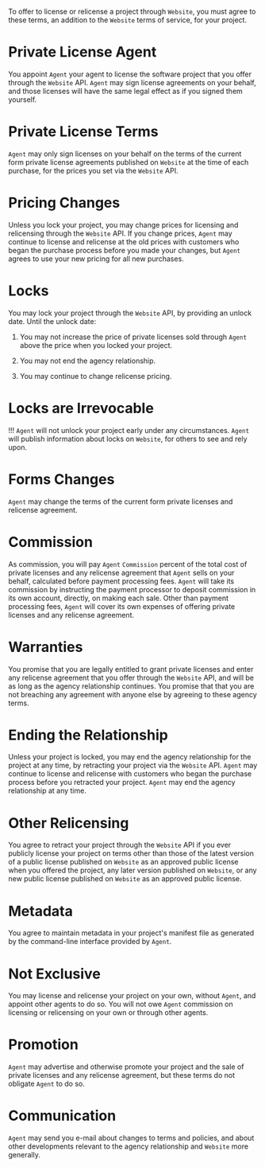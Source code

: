 To offer to license or relicense a project through `Website`, you must agree to these terms, an addition to the `Website` terms of service, for your project.

# Private License Agent

You appoint `Agent` your agent to license the software project that you offer through the `Website` API.  `Agent` may sign license agreements on your behalf, and those licenses will have the same legal effect as if you signed them yourself.

# Private License Terms

`Agent` may only sign licenses on your behalf on the terms of the current form private license agreements published on `Website` at the time of each purchase, for the prices you set via the `Website` API.

# Pricing Changes

Unless you lock your project, you may change prices for licensing and relicensing through the `Website` API.  If you change prices, `Agent` may continue to license and relicense at the old prices with customers who began the purchase process before you made your changes, but `Agent` agrees to use your new pricing for all new purchases.

# Locks

You may lock your project through the `Website` API, by providing an unlock date.  Until the unlock date:

1.  You may not increase the price of private licenses sold through `Agent` above the price when you locked your project.

2.  You may not end the agency relationship.

3.  You may continue to change relicense pricing.

# Locks are Irrevocable

!!! `Agent` will not unlock your project early under any circumstances.  `Agent` will publish information about locks on `Website`, for others to see and rely upon.

# Forms Changes 

`Agent` may change the terms of the current form private licenses and relicense agreement.

# Commission

As commission, you will pay `Agent` `Commission` percent of the total cost of private licenses and any relicense agreement that `Agent` sells on your behalf, calculated before payment processing fees.  `Agent` will take its commission by instructing the payment processor to deposit commission in its own account, directly, on making each sale.  Other than payment processing fees, `Agent` will cover its own expenses of offering private licenses and any relicense agreement.

# Warranties

You promise that you are legally entitled to grant private licenses and enter any relicense agreement that you offer through the `Website` API, and will be as long as the agency relationship continues.  You promise that that you are not breaching any agreement with anyone else by agreeing to these agency terms.

# Ending the Relationship

Unless your project is locked, you may end the agency relationship for the project at any time, by retracting your project via the `Website` API.  `Agent` may continue to license and relicense with customers who began the purchase process before you retracted your project.  `Agent` may end the agency relationship at any time.

# Other Relicensing

You agree to retract your project through the `Website` API if you ever publicly license your project on terms other than those of the latest version of a public license published on `Website` as an approved public license when you offered the project, any later version published on `Website`, or any new public license published on `Website` as an approved public license.

# Metadata

You agree to maintain metadata in your project's manifest file as generated by the command-line interface provided by `Agent`.

# Not Exclusive

You may license and relicense your project on your own, without `Agent`, and appoint other agents to do so.  You will not owe `Agent` commission on licensing or relicensing on your own or through other agents.

# Promotion

`Agent` may advertise and otherwise promote your project and the sale of private licenses and any relicense agreement, but these terms do not obligate `Agent` to do so.

# Communication

`Agent` may send you e-mail about changes to terms and policies, and about other developments relevant to the agency relationship and `Website` more generally.
